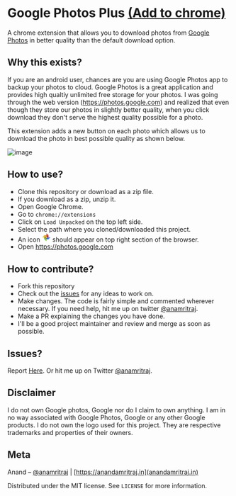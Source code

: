# Google Photos Plus [(Add to chrome)](https://chrome.google.com/webstore/detail/photos+/iaiacmkllonoabnoaniipnieojefgblh?hl=en-GB&gl=IN)
A chrome extension that allows you to download photos from [Google Photos](https://photos.google.com) in better quality than the default download option.


## Why this exists?
If you are an android user, chances are you are using Google Photos app to backup your photos to cloud. Google Photos is a great application and provides high qualtiy unlimited free storage for your photos.
I was going through the web version (https://photos.google.com) and realized that even though they store our photos in slightly better quality, when you click download they don't serve the highest quality possible for a photo.

This extension adds a new button on each photo which allows us to download the photo in best possible quality as shown below.

![image](https://user-images.githubusercontent.com/11889942/56460127-653c5e00-63bb-11e9-9cae-d8fa365f27f7.png)


## How to use?

- Clone this repository or download as a zip file.
- If you download as a zip, unzip it.
- Open Google Chrome.
- Go to `chrome://extensions`
- Click on `Load Unpacked` on the top left side.
- Select the path where you cloned/downloaded this project.
- An icon <img src="logo.png" width="20"/> should appear on top right section of the browser.
- Open https://photos.google.com

## How to contribute?

- Fork this repository
- Check out the [issues](https://github.com/anamritraj/google-photos-plus/issues) for any ideas to work on. 
- Make changes. The code is fairly simple and commented wherever necessary. If you need help, hit me up on twitter [@anamritraj](https://twitter.com/anamritraj).
- Make a PR explaining the changes you have done.
- I'll be a good project maintainer and review and merge as soon as possible.

## Issues?

Report [Here](https://github.com/anamritraj/google-photos-plus/issues/new). Or hit me up on Twitter [@anamritraj](https://twitter.com/anamritraj).

## Disclaimer

I do not own Google photos, Google nor do I claim to own anything. I am in no way associated with Google Photos, Google or any other Google products.
I do not own the logo used for this project. They are respective trademarks and properties of their owners.

## Meta

Anand – [@anamritraj](https://twitter.com/anamritraj) | [https://anandamritraj.in](anandamritraj.in) 

Distributed under the MIT license. See ``LICENSE`` for more information.
